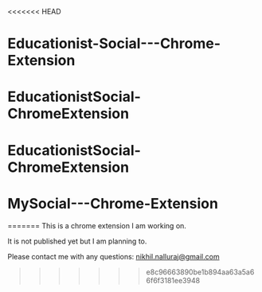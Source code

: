 <<<<<<< HEAD
# Educationist-Social---Chrome-Extension
# EducationistSocial-ChromeExtension
# EducationistSocial-ChromeExtension
# MySocial---Chrome-Extension
=======
This is a chrome extension I am working on.

It is not published yet but I am planning to.

Please contact me with any questions: nikhil.nalluraj@gmail.com
>>>>>>> e8c96663890be1b894aa63a5a66f6f3181ee3948
